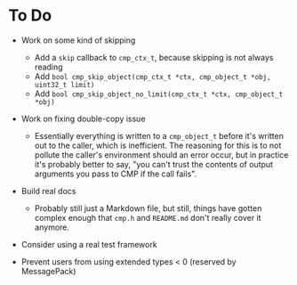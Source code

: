 # To Do

- Work on some kind of skipping
  - Add a `skip` callback to `cmp_ctx_t`, because skipping is not always
    reading
  - Add `bool cmp_skip_object(cmp_ctx_t *ctx, cmp_object_t *obj, uint32_t limit)`
  - Add `bool cmp_skip_object_no_limit(cmp_ctx_t *ctx, cmp_object_t *obj)`

- Work on fixing double-copy issue
  - Essentially everything is written to a `cmp_object_t` before it's written
    out to the caller, which is inefficient.  The reasoning for this is to not
    pollute the caller's environment should an error occur, but in practice
    it's probably better to say, "you can't trust the contents of output
    arguments you pass to CMP if the call fails".

- Build real docs
  - Probably still just a Markdown file, but still, things have gotten complex
    enough that `cmp.h` and `README.md` don't really cover it anymore.

- Consider using a real test framework

- Prevent users from using extended types < 0 (reserved by MessagePack)
